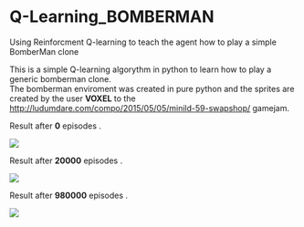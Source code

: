 # Q-Learning_BOMBERMAN
Using Reinforcment Q-learning to teach the agent how to play a simple BomberMan clone   

This is a simple Q-learning algorythm in python to learn how to play a generic bomberman clone.  
The bomberman enviroment was created in pure python and the sprites are created by the user __VOXEL__ to the http://ludumdare.com/compo/2015/05/05/minild-59-swapshop/ gamejam.  



Result after __0__ episodes .   

<img src='https://github.com/LucasSilvaFerreira/Q-Learning_BOMBERMAN/blob/master/0_episode__animated.gif'>  


Result after __20000__ episodes .   

<img src='https://github.com/LucasSilvaFerreira/Q-Learning_BOMBERMAN/blob/master/20000_episode__animated.gif'>  


Result after __980000__ episodes .  

<img src='https://github.com/LucasSilvaFerreira/Q-Learning_BOMBERMAN/blob/master/980000_episode__animated.gif'>  
